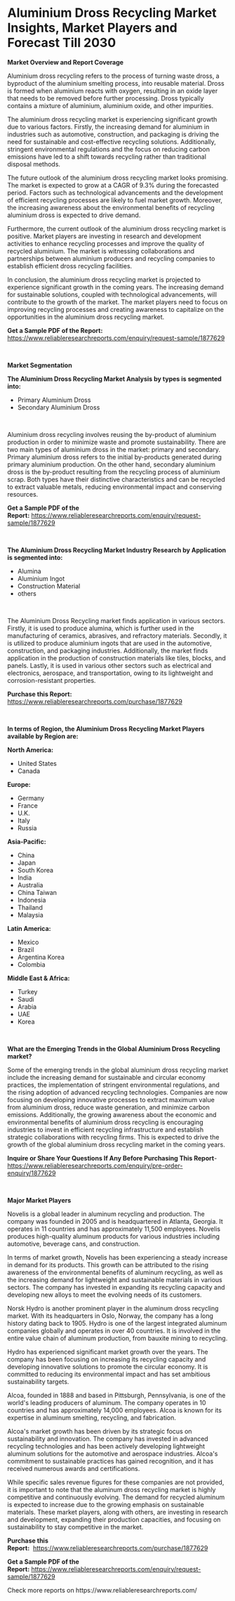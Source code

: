<p><h1>Aluminium Dross Recycling Market Insights, Market Players and Forecast Till 2030</h1></p><p><strong>Market Overview and Report Coverage</strong></p>
<p><p>Aluminium dross recycling refers to the process of turning waste dross, a byproduct of the aluminium smelting process, into reusable material. Dross is formed when aluminium reacts with oxygen, resulting in an oxide layer that needs to be removed before further processing. Dross typically contains a mixture of aluminium, aluminium oxide, and other impurities.</p><p>The aluminium dross recycling market is experiencing significant growth due to various factors. Firstly, the increasing demand for aluminium in industries such as automotive, construction, and packaging is driving the need for sustainable and cost-effective recycling solutions. Additionally, stringent environmental regulations and the focus on reducing carbon emissions have led to a shift towards recycling rather than traditional disposal methods.</p><p>The future outlook of the aluminium dross recycling market looks promising. The market is expected to grow at a CAGR of 9.3% during the forecasted period. Factors such as technological advancements and the development of efficient recycling processes are likely to fuel market growth. Moreover, the increasing awareness about the environmental benefits of recycling aluminium dross is expected to drive demand.</p><p>Furthermore, the current outlook of the aluminium dross recycling market is positive. Market players are investing in research and development activities to enhance recycling processes and improve the quality of recycled aluminium. The market is witnessing collaborations and partnerships between aluminium producers and recycling companies to establish efficient dross recycling facilities.</p><p>In conclusion, the aluminium dross recycling market is projected to experience significant growth in the coming years. The increasing demand for sustainable solutions, coupled with technological advancements, will contribute to the growth of the market. The market players need to focus on improving recycling processes and creating awareness to capitalize on the opportunities in the aluminium dross recycling market.</p></p>
<p><strong>Get a Sample PDF of the Report:</strong> <a href="https://www.reliableresearchreports.com/enquiry/request-sample/1877629">https://www.reliableresearchreports.com/enquiry/request-sample/1877629</a></p>
<p>&nbsp;</p>
<p><strong>Market Segmentation</strong></p>
<p><strong>The Aluminium Dross Recycling Market Analysis by types is segmented into:</strong></p>
<p><ul><li>Primary Aluminium Dross</li><li>Secondary Aluminium Dross</li></ul></p>
<p>&nbsp;</p>
<p><p>Aluminium dross recycling involves reusing the by-product of aluminium production in order to minimize waste and promote sustainability. There are two main types of aluminium dross in the market: primary and secondary. Primary aluminium dross refers to the initial by-products generated during primary aluminium production. On the other hand, secondary aluminium dross is the by-product resulting from the recycling process of aluminium scrap. Both types have their distinctive characteristics and can be recycled to extract valuable metals, reducing environmental impact and conserving resources.</p></p>
<p><strong>Get a Sample PDF of the Report:</strong>&nbsp;<a href="https://www.reliableresearchreports.com/enquiry/request-sample/1877629">https://www.reliableresearchreports.com/enquiry/request-sample/1877629</a></p>
<p>&nbsp;</p>
<p><strong>The Aluminium Dross Recycling Market Industry Research by Application is segmented into:</strong></p>
<p><ul><li>Alumina</li><li>Aluminium Ingot</li><li>Construction Material</li><li>others</li></ul></p>
<p>&nbsp;</p>
<p><p>The Aluminium Dross Recycling market finds application in various sectors. Firstly, it is used to produce alumina, which is further used in the manufacturing of ceramics, abrasives, and refractory materials. Secondly, it is utilized to produce aluminium ingots that are used in the automotive, construction, and packaging industries. Additionally, the market finds application in the production of construction materials like tiles, blocks, and panels. Lastly, it is used in various other sectors such as electrical and electronics, aerospace, and transportation, owing to its lightweight and corrosion-resistant properties.</p></p>
<p><strong>Purchase this Report:</strong>&nbsp; <a href="https://www.reliableresearchreports.com/purchase/1877629">https://www.reliableresearchreports.com/purchase/1877629</a></p>
<p>&nbsp;</p>
<p><strong>In terms of Region, the Aluminium Dross Recycling Market Players available by Region are:</strong></p>
<p>
    <p> <strong> North America: </strong>
        <ul>
            <li>United States</li>
            <li>Canada</li>
        </ul>
        </p> 
    <p> <strong> Europe: </strong>
        <ul>
            <li>Germany</li>
            <li>France</li>
            <li>U.K.</li>
            <li>Italy</li>
            <li>Russia</li>
        </ul>
        </p> 
    <p> <strong> Asia-Pacific: </strong>
        <ul>
            <li>China</li>
            <li>Japan</li>
            <li>South Korea</li>
            <li>India</li>
            <li>Australia</li>
            <li>China Taiwan</li>
            <li>Indonesia</li>
            <li>Thailand</li>
            <li>Malaysia</li>
        </ul>
        </p> 
    <p> <strong> Latin America: </strong>
        <ul>
            <li>Mexico</li>
            <li>Brazil</li>
            <li>Argentina Korea</li>
            <li>Colombia</li>
        </ul>
        </p> 
    <p> <strong> Middle East & Africa: </strong>
        <ul>
            <li>Turkey</li>
            <li>Saudi</li>
            <li>Arabia</li>
            <li>UAE</li>
            <li>Korea</li>
        </ul>
    </p>
    </p>
<p>&nbsp;</p>
<p><strong>What are the Emerging Trends in the Global Aluminium Dross Recycling market?</strong></p>
<p><p>Some of the emerging trends in the global aluminium dross recycling market include the increasing demand for sustainable and circular economy practices, the implementation of stringent environmental regulations, and the rising adoption of advanced recycling technologies. Companies are now focusing on developing innovative processes to extract maximum value from aluminium dross, reduce waste generation, and minimize carbon emissions. Additionally, the growing awareness about the economic and environmental benefits of aluminium dross recycling is encouraging industries to invest in efficient recycling infrastructure and establish strategic collaborations with recycling firms. This is expected to drive the growth of the global aluminium dross recycling market in the coming years.</p></p>
<p><strong>Inquire or Share Your Questions If Any Before Purchasing This Report</strong>- <a href="https://www.reliableresearchreports.com/enquiry/pre-order-enquiry/1877629">https://www.reliableresearchreports.com/enquiry/pre-order-enquiry/1877629</a></p>
<p>&nbsp;</p>
<p><strong>Major Market Players</strong></p>
<p><p>Novelis is a global leader in aluminum recycling and production. The company was founded in 2005 and is headquartered in Atlanta, Georgia. It operates in 11 countries and has approximately 11,500 employees. Novelis produces high-quality aluminum products for various industries including automotive, beverage cans, and construction.</p><p>In terms of market growth, Novelis has been experiencing a steady increase in demand for its products. This growth can be attributed to the rising awareness of the environmental benefits of aluminum recycling, as well as the increasing demand for lightweight and sustainable materials in various sectors. The company has invested in expanding its recycling capacity and developing new alloys to meet the evolving needs of its customers.</p><p>Norsk Hydro is another prominent player in the aluminum dross recycling market. With its headquarters in Oslo, Norway, the company has a long history dating back to 1905. Hydro is one of the largest integrated aluminum companies globally and operates in over 40 countries. It is involved in the entire value chain of aluminum production, from bauxite mining to recycling.</p><p>Hydro has experienced significant market growth over the years. The company has been focusing on increasing its recycling capacity and developing innovative solutions to promote the circular economy. It is committed to reducing its environmental impact and has set ambitious sustainability targets.</p><p>Alcoa, founded in 1888 and based in Pittsburgh, Pennsylvania, is one of the world's leading producers of aluminum. The company operates in 10 countries and has approximately 14,000 employees. Alcoa is known for its expertise in aluminum smelting, recycling, and fabrication.</p><p>Alcoa's market growth has been driven by its strategic focus on sustainability and innovation. The company has invested in advanced recycling technologies and has been actively developing lightweight aluminum solutions for the automotive and aerospace industries. Alcoa's commitment to sustainable practices has gained recognition, and it has received numerous awards and certifications.</p><p>While specific sales revenue figures for these companies are not provided, it is important to note that the aluminum dross recycling market is highly competitive and continuously evolving. The demand for recycled aluminum is expected to increase due to the growing emphasis on sustainable materials. These market players, along with others, are investing in research and development, expanding their production capacities, and focusing on sustainability to stay competitive in the market.</p></p>
<p><strong>Purchase this Report:</strong>&nbsp;&nbsp;<a href="https://www.reliableresearchreports.com/purchase/1877629">https://www.reliableresearchreports.com/purchase/1877629</a></p>
<p></p>
<p><strong>Get a Sample PDF of the Report:</strong>&nbsp;<a href="https://www.reliableresearchreports.com/enquiry/request-sample/1877629">https://www.reliableresearchreports.com/enquiry/request-sample/1877629</a></p>
<p>Check more reports on https://www.reliableresearchreports.com/</p>
